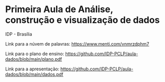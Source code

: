 # Primeira Aula de Análise, construção e visualização de dados

IDP - Brasília

Link para a núvem de palavras: https://www.menti.com/vnmrzdphm7

Link para o plano de ensino: https://github.com/IDP-PCLP/aula-dados/blob/main/plano.pdf

Link para a apresentação: https://github.com/IDP-PCLP/aula-dados/blob/main/dados.pdf
